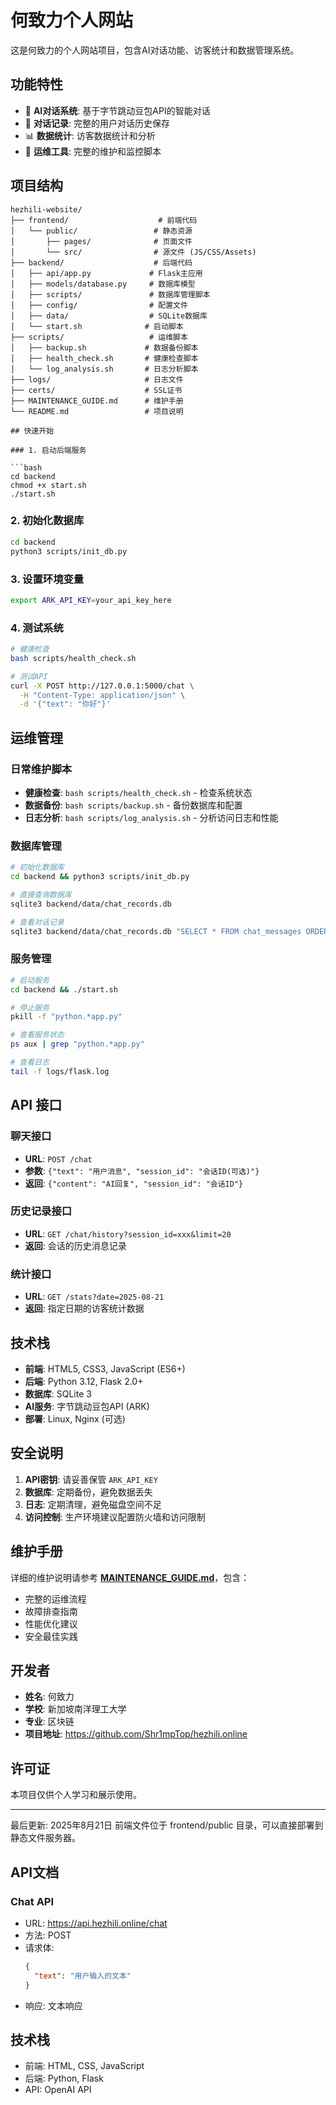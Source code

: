 # 何致力个人网站

这是何致力的个人网站项目，包含AI对话功能、访客统计和数据管理系统。

## 功能特性

- 🤖 **AI对话系统**: 基于字节跳动豆包API的智能对话
- 💬 **对话记录**: 完整的用户对话历史保存
- 📊 **数据统计**: 访客数据统计和分析
- 🔧 **运维工具**: 完整的维护和监控脚本

## 项目结构

```
hezhili-website/
├── frontend/                    # 前端代码
│   └── public/                 # 静态资源
│       ├── pages/              # 页面文件
│       └── src/                # 源文件 (JS/CSS/Assets)
├── backend/                    # 后端代码
│   ├── api/app.py             # Flask主应用
│   ├── models/database.py     # 数据库模型
│   ├── scripts/               # 数据库管理脚本
│   ├── config/                # 配置文件
│   ├── data/                  # SQLite数据库
│   └── start.sh              # 启动脚本
├── scripts/                   # 运维脚本
│   ├── backup.sh             # 数据备份脚本
│   ├── health_check.sh       # 健康检查脚本
│   └── log_analysis.sh       # 日志分析脚本
├── logs/                     # 日志文件
├── certs/                    # SSL证书
├── MAINTENANCE_GUIDE.md      # 维护手册
└── README.md                 # 项目说明

## 快速开始

### 1. 启动后端服务

```bash
cd backend
chmod +x start.sh
./start.sh
```

### 2. 初始化数据库

```bash
cd backend
python3 scripts/init_db.py
```

### 3. 设置环境变量

```bash
export ARK_API_KEY=your_api_key_here
```

### 4. 测试系统

```bash
# 健康检查
bash scripts/health_check.sh

# 测试API
curl -X POST http://127.0.0.1:5000/chat \
  -H "Content-Type: application/json" \
  -d '{"text": "你好"}'
```

## 运维管理

### 日常维护脚本

- **健康检查**: `bash scripts/health_check.sh` - 检查系统状态
- **数据备份**: `bash scripts/backup.sh` - 备份数据库和配置
- **日志分析**: `bash scripts/log_analysis.sh` - 分析访问日志和性能

### 数据库管理

```bash
# 初始化数据库
cd backend && python3 scripts/init_db.py

# 直接查询数据库
sqlite3 backend/data/chat_records.db

# 查看对话记录
sqlite3 backend/data/chat_records.db "SELECT * FROM chat_messages ORDER BY timestamp DESC LIMIT 10;"
```

### 服务管理

```bash
# 启动服务
cd backend && ./start.sh

# 停止服务
pkill -f "python.*app.py"

# 查看服务状态
ps aux | grep "python.*app.py"

# 查看日志
tail -f logs/flask.log
```

## API 接口

### 聊天接口
- **URL**: `POST /chat`
- **参数**: `{"text": "用户消息", "session_id": "会话ID(可选)"}`
- **返回**: `{"content": "AI回复", "session_id": "会话ID"}`

### 历史记录接口
- **URL**: `GET /chat/history?session_id=xxx&limit=20`
- **返回**: 会话的历史消息记录

### 统计接口
- **URL**: `GET /stats?date=2025-08-21`
- **返回**: 指定日期的访客统计数据

## 技术栈

- **前端**: HTML5, CSS3, JavaScript (ES6+)
- **后端**: Python 3.12, Flask 2.0+
- **数据库**: SQLite 3
- **AI服务**: 字节跳动豆包API (ARK)
- **部署**: Linux, Nginx (可选)

## 安全说明

1. **API密钥**: 请妥善保管 `ARK_API_KEY`
2. **数据库**: 定期备份，避免数据丢失
3. **日志**: 定期清理，避免磁盘空间不足
4. **访问控制**: 生产环境建议配置防火墙和访问限制

## 维护手册

详细的维护说明请参考 **[MAINTENANCE_GUIDE.md](MAINTENANCE_GUIDE.md)**，包含：
- 完整的运维流程
- 故障排查指南
- 性能优化建议
- 安全最佳实践

## 开发者

- **姓名**: 何致力
- **学校**: 新加坡南洋理工大学
- **专业**: 区块链
- **项目地址**: https://github.com/Shr1mpTop/hezhili.online

## 许可证

本项目仅供个人学习和展示使用。

---

最后更新: 2025年8月21日
前端文件位于 frontend/public 目录，可以直接部署到静态文件服务器。

## API文档

### Chat API
- URL: https://api.hezhili.online/chat
- 方法: POST
- 请求体:
  ```json
  {
    "text": "用户输入的文本"
  }
  ```
- 响应: 文本响应

## 技术栈
- 前端: HTML, CSS, JavaScript
- 后端: Python, Flask
- API: OpenAI API
